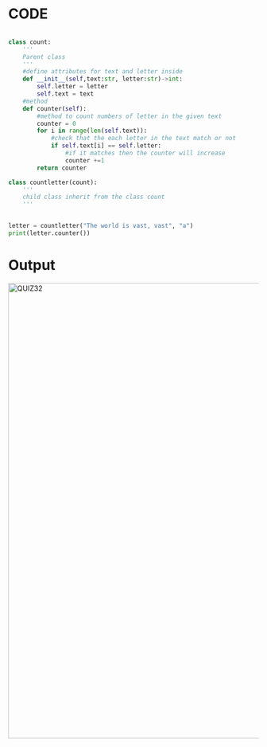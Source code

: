 # CODE
```py

class count:
    '''
    Parent class
    '''
    #define attributes for text and letter inside
    def __init__(self,text:str, letter:str)->int:
        self.letter = letter
        self.text = text
    #method
    def counter(self):
        #method to count numbers of letter in the given text
        counter = 0
        for i in range(len(self.text)):
            #check that the each letter in the text match or not
            if self.text[i] == self.letter:
                #if it matches then the counter will increase
                counter +=1
        return counter

class countletter(count):
    '''
    child class inherit from the class count
    '''


letter = countletter("The world is vast, vast", "a")
print(letter.counter())

```

# Output

<img width="915" alt="QUIZ32" src="https://user-images.githubusercontent.com/82266864/153739537-a3ec8133-5dc4-4e52-9329-1b46f0f9fb2c.png">
